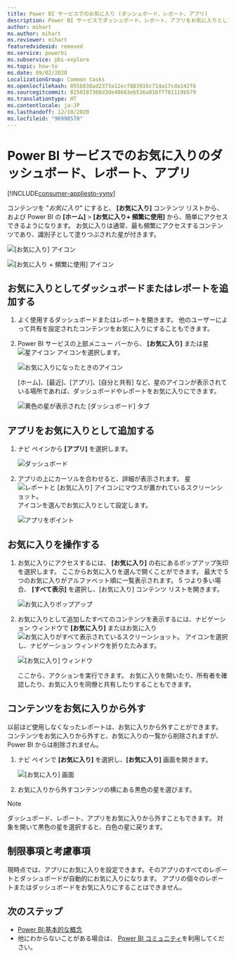 ```yaml
---
title: Power BI サービスでのお気に入り (ダッシュボード、レポート、アプリ)
description: Power BI サービスでダッシュボード、レポート、アプリをお気に入りとして設定する方法についてのドキュメント
author: mihart
ms.author: mihart
ms.reviewer: mihart
featuredvideoid: removed
ms.service: powerbi
ms.subservice: pbi-explore
ms.topic: how-to
ms.date: 09/02/2020
LocalizationGroup: Common tasks
ms.openlocfilehash: 855b838ad2373a12ecf883916c714a17cda142f6
ms.sourcegitcommit: 8250187368d3de48663eb516a816ff701119b579
ms.translationtype: HT
ms.contentlocale: ja-JP
ms.lasthandoff: 12/10/2020
ms.locfileid: "96998578"
---
```

# <a name="favorite-dashboards-reports-and-apps-in-the-power-bi-service"></a>Power BI サービスでのお気に入りのダッシュボード、レポート、アプリ

[!INCLUDE[consumer-appliesto-yyny](../includes/consumer-appliesto-yyny.md)]

コンテンツを "*お気に入り*" にすると、 **[お気に入り]** コンテンツ リストから、および Power BI の **[ホーム]**  >  **[お気に入り+ 頻繁に使用]** から、簡単にアクセスできるようになります。 お気に入りは通常、最も頻繁にアクセスするコンテンツであり、識別子として塗りつぶされた星が付きます。

   ![[お気に入り] アイコン](./media/end-user-favorite/power-bi-nav-favorite.png)

   ![[お気に入り + 頻繁に使用] アイコン](./media/end-user-favorite/power-bi-home-full.png)

## <a name="add-a-dashboard-or-report-as-a-favorite"></a>お気に入りとしてダッシュボードまたはレポートを追加する

1. よく使用するダッシュボードまたはレポートを開きます。 他のユーザーによって共有を設定されたコンテンツをお気に入りにすることもできます。

2. Power BI サービスの上部メニュー バーから、 **[お気に入り]** または星 ![星アイコン](./media/end-user-favorite/power-bi-favorite-icon.png) アイコンを選択します。
   
   ![お気に入りになったときのアイコン](./media/end-user-favorite/power-bi-fav.png)
   
   [ホーム]、[最近]、[アプリ]、[自分と共有] など、星のアイコンが表示されている場所であれば、ダッシュボードやレポートをお気に入りにできます。 
   
   ![黄色の星が表示された [ダッシュボード] タブ](./media/end-user-favorite/power-bi-recent-favorite.png)

## <a name="add-an-app-as-a-favorite"></a>アプリをお気に入りとして追加する

1. ナビ ペインから **[アプリ]** を選択します。

   ![ダッシュボード](./media/end-user-favorite/power-bi-apps.png)

2. アプリの上にカーソルを合わせると、詳細が表示されます。 星 ![レポートと [お気に入り] アイコンにマウスが置かれているスクリーンショット。](./media/end-user-favorite/power-bi-favorite-icon.png) アイコンを選んでお気に入りとして設定します。
   
   ![アプリをポイント](./media/end-user-favorite/power-bi-hover-app.png)

## <a name="work-with-favorites"></a>お気に入りを操作する
1. お気に入りにアクセスするには、 **[お気に入り]** の右にあるポップアップ矢印を選択します。 ここからお気に入りを選んで開くことができます。 最大で 5 つのお気に入りがアルファベット順に一覧表示されます。 5 つより多い場合、 **[すべて表示]** を選択し、[お気に入り] コンテンツ リストを開きます。 
   
   ![お気に入りポップアップ](./media/end-user-favorite/power-bi-favorite-expand.png)
2. お気に入りとして追加したすべてのコンテンツを表示するには、ナビゲーション ウィンドウで **[お気に入り]** またはお気に入り![お気に入りがすべて表示されているスクリーンショット。](./media/end-user-favorite/power-bi-favorites-icon.png) アイコンを選択し、ナビゲーション ウィンドウを折りたたみます。 
   
    ![[お気に入り] ウィンドウ](./media/end-user-favorite/power-bi-favorites-screen.png)
   
   ここから、アクションを実行できます。 お気に入りを開いたり、所有者を確認したり、お気に入りを同僚と共有したりすることもできます。

## <a name="unfavorite-content"></a>コンテンツをお気に入りから外す
以前ほど使用しなくなったレポートは、お気に入りから外すことができます。 コンテンツをお気に入りから外すと、お気に入りの一覧から削除されますが、Power BI からは削除されません。

1. ナビ ペインで **[お気に入り]** を選択し、**[お気に入り]** 画面を開きます。
   
   ![[お気に入り] 画面](./media/end-user-favorite/power-bi-unfavorite.png)
2. お気に入りから外すコンテンツの横にある黒色の星を選びます。

> [!NOTE]
> ダッシュボード、レポート、アプリをお気に入りから外すこともできます。 対象を開いて黒色の星を選択すると、白色の星に戻ります。 
> 
> 
## <a name="limitations-and-considerations"></a>制限事項と考慮事項
現時点では、アプリにお気に入りを設定できます。そのアプリのすべてのレポートとダッシュボードが自動的にお気に入りになります。 アプリの個々のレポートまたはダッシュボードをお気に入りにすることはできません。 

## <a name="next-steps"></a>次のステップ
- [Power BI:基本的な概念](end-user-basic-concepts.md)
- 他にわからないことがある場合は、 [Power BI コミュニティ](https://community.powerbi.com/)を利用してください。

